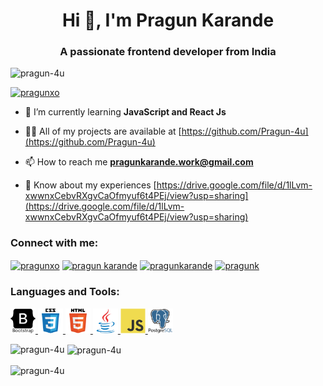<h1 align="center">Hi 👋, I'm Pragun Karande</h1>
<h3 align="center">A passionate frontend developer from India</h3>

<p align="left"> <img src="https://komarev.com/ghpvc/?username=pragun-4u&label=Profile%20views&color=0e75b6&style=flat" alt="pragun-4u" /> </p>


<p align="left"> <a href="https://twitter.com/pragunxo" target="blank"><img src="https://img.shields.io/twitter/follow/pragunxo?logo=twitter&style=for-the-badge" alt="pragunxo" /></a> </p>

- 🌱 I’m currently learning **JavaScript and React Js**

- 👨‍💻 All of my projects are available at [https://github.com/Pragun-4u](https://github.com/Pragun-4u)

- 📫 How to reach me **pragunkarande.work@gmail.com**

- 📄 Know about my experiences [https://drive.google.com/file/d/1lLvm-xwwnxCebvRXgvCaOfmyuf6t4PEj/view?usp=sharing](https://drive.google.com/file/d/1lLvm-xwwnxCebvRXgvCaOfmyuf6t4PEj/view?usp=sharing)

<h3 align="left">Connect with me:</h3>
<p align="left">
<a href="https://twitter.com/pragunxo" target="blank"><img align="center" src="https://raw.githubusercontent.com/rahuldkjain/github-profile-readme-generator/master/src/images/icons/Social/twitter.svg" alt="pragunxo" height="30" width="40" /></a>
<a href="https://linkedin.com/in/pragun karande" target="blank"><img align="center" src="https://raw.githubusercontent.com/rahuldkjain/github-profile-readme-generator/master/src/images/icons/Social/linked-in-alt.svg" alt="pragun karande" height="30" width="40" /></a>
<a href="https://instagram.com/pragunkarande" target="blank"><img align="center" src="https://raw.githubusercontent.com/rahuldkjain/github-profile-readme-generator/master/src/images/icons/Social/instagram.svg" alt="pragunkarande" height="30" width="40" /></a>
<a href="https://www.leetcode.com/pragunk" target="blank"><img align="center" src="https://raw.githubusercontent.com/rahuldkjain/github-profile-readme-generator/master/src/images/icons/Social/leet-code.svg" alt="pragunk" height="30" width="40" /></a>
</p>

<h3 align="left">Languages and Tools:</h3>
<p align="left"> <a href="https://getbootstrap.com" target="_blank" rel="noreferrer"> <img src="https://raw.githubusercontent.com/devicons/devicon/master/icons/bootstrap/bootstrap-plain-wordmark.svg" alt="bootstrap" width="40" height="40"/> </a> <a href="https://www.w3schools.com/css/" target="_blank" rel="noreferrer"> <img src="https://raw.githubusercontent.com/devicons/devicon/master/icons/css3/css3-original-wordmark.svg" alt="css3" width="40" height="40"/> </a> <a href="https://www.w3.org/html/" target="_blank" rel="noreferrer"> <img src="https://raw.githubusercontent.com/devicons/devicon/master/icons/html5/html5-original-wordmark.svg" alt="html5" width="40" height="40"/> </a> <a href="https://www.java.com" target="_blank" rel="noreferrer"> <img src="https://raw.githubusercontent.com/devicons/devicon/master/icons/java/java-original.svg" alt="java" width="40" height="40"/> </a> <a href="https://developer.mozilla.org/en-US/docs/Web/JavaScript" target="_blank" rel="noreferrer"> <img src="https://raw.githubusercontent.com/devicons/devicon/master/icons/javascript/javascript-original.svg" alt="javascript" width="40" height="40"/> </a> <a href="https://www.postgresql.org" target="_blank" rel="noreferrer"> <img src="https://raw.githubusercontent.com/devicons/devicon/master/icons/postgresql/postgresql-original-wordmark.svg" alt="postgresql" width="40" height="40"/> </a> </p>

<p><img align="left" src="https://github-readme-stats.vercel.app/api/top-langs?username=pragun-4u&show_icons=true&locale=en&layout=compact" alt="pragun-4u" /></p>

<p>&nbsp;<img align="center" src="https://github-readme-stats.vercel.app/api?username=pragun-4u&show_icons=true&locale=en" alt="pragun-4u" /></p>

<p><img align="center" src="https://github-readme-streak-stats.herokuapp.com/?user=pragun-4u&" alt="pragun-4u" /></p>
